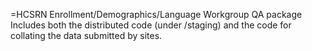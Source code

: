 =HCSRN Enrollment/Demographics/Language Workgroup QA package
Includes both the distributed code (under /staging) and the code for collating the data submitted by sites.
